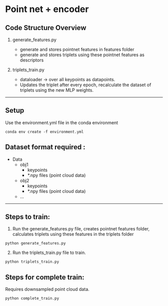 
# Point net + encoder
## Code Structure Overview

1. generate_features.py 
    * generate and stores pointnet features in features folder    
    * generate and stores triplets using these pointnet features as descriptors

2. triplets_train.py  
    * dataloader -> over all keypoints as datapoints.  
    * Updates the triplet after every epoch, recalculate the dataset of triplets using the new MLP weights.
***
## Setup 
Use the environment.yml file in the conda environment
```
conda env create -f environment.yml
```
## Dataset format required : 

- Data 
    - obj1 
      - keypoints 
      - *.npy files (point cloud data)
    - obj2 
      - keypoints 
      - *.npy files (point cloud data)
    - ...
***
## Steps to train: 
1) Run the generate_features.py file, creates pointnet features folder, calculates triplets using these features in the triplets folder 
```
python generate_features.py
```

2) Run the triplets_train.py file to train.
```
python triplets_train.py
```


## Steps for complete train:  
Requires downsampled point cloud data.
```
python complete_train.py
```

